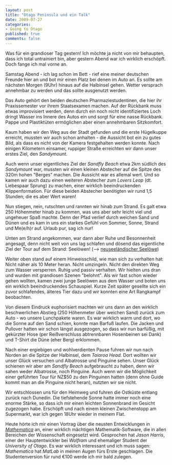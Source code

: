 ```yaml
--- 
layout: post
title: "Otago Peninsula und ein Talk"
date: 2009-07-27
categories: 
- Going to Otago
published: true
comments: false
---
```

Was für ein grandioser Tag gestern! Ich möchte ja nicht von mir behaupten, dass ich total untrainiert bin, aber gestern Abend war ich wirklich erschöpft. Doch fange ich mal vorne an.

<!-- more -->

Samstag Abend - ich lag schon im Bett - rief eine meiner deutschen Freunde hier an und bot mir einen Platz bei denen im Auto an. Es sollte am nächsten Morgen (9Uhr) hinaus auf die Halbinsel gehen. Wetter versprach annehmbar zu werden und das sollte ausgenutzt werden.

Das Auto gehört den beiden deutschen Pharmaziestudentinen, die hier ihr Praxissemester vor ihrem Staatsexamen machen. Auf der Rückbank muss etwas improvisiert werden, denn durch ein noch nicht identifiziertes Loch dringt Wasser ins Innere des Autos ein und sorgt für eine nasse Rückbank. Pappe und Plastiktüten ermöglichen aber einen annehmbaren Sitzkomfort.

Kaum haben wir den Weg aus der Stadt gefunden und die erste Hügelkuppe erreicht, mussten wir auch schon anhalten - die Aussicht bot ein zu gutes Bild, als dass es nicht von der Kamera festgehalten werden konnte. Nach einigen Kilometern einsamer, ruppiger Straße erreichten wir dann unser erstes Ziel, den *Sandymount*.

Auch wenn unser eigentliches Ziel der *Sandfly Beach* etwa 2km südlich des *Sandymount* war, mussten wir einen kleinen Abstecher auf die Spitze des 320m hohen "Berges" machen. Die Aussicht war es allemal wert. Und so kamen wir auch dazu einen weiteren Abstecher zum *Lovers Leap* (dt. Liebespaar Sprung) zu machen, einer wirklich beeindruckenden Klippenformation. Für diese beiden Abstecher benötigten wir rund 1,5 Stunden; die es aber Wert waren!

Nun stiegen, nein, rutschten und rannten wir hinab zum Strand. Es galt etwa 250 Höhenmeter hinab zu kommen, was uns aber sehr leicht viel und ungeheuer Spaß machte. Denn der Pfad verlief durch weichen Sand und Dünen und es kam in uns ein starkes Gefühl von Sommer, Sonne, Strand und Me(e/h)r auf. Urlaub pur, sag ich nur!

Unten am Strand angekommen, war dann aber Ruhe und Besonnenheit angesagt, denn nicht weit von uns lag schlafen und dösend das eigentliche Ziel der Tour auf dem Strand: Seelöwen! (--&gt; [neuseeländischer Seelöwe](http://de.wikipedia.org/wiki/Neuseel%C3%A4ndischer_Seel%C3%B6we))

Weiter oben stand auf einem Hinweisschild, wie man sich zu verhalten hat: Nicht näher als 10 Meter heran. Nicht umzingeln. Nicht den direkten Weg zum Wasser versperren. Ruhig und passiv verhalten. Wir hielten uns dran und wurden mit grandiosen Szenen "belohnt". Als wir fast schon wieder gehen wollten, kamen zwei junge Seelöwen aus dem Wasser und boten uns ein wirklich beeindruckendes Schauspiel. Kurze Zeit später gesellte sich ein zuvor schlafendes, älteres Tier dazu und wir konnten eine Art Rangkampf beobachten.

Von diesem Eindruck euphorisiert machten wir uns dann an den wirklich beschwerlichen Abstieg (250 Höhenmeter über weichen Sand) zurück zum Auto - wo unsere Lunchpakete waren. Es war wirklich warm und dort, wo die Sonne auf den Sand schien, konnte man Barfuß laufen. Die Jacken und Pullover hatten wir schon längst ausgezogen, so dass wir nun barfüßig, mit gekürzter Hose (per Reißverschluss abtrennbaren Hosenbeinen sei Dank) und T-Shirt die Düne (eher Berg) erklommen.

Nach einer ergiebigen und wohlverdienten Pause fuhren wir nun nach Norden an die Spitze der Halbinsel, dem *Taiaroa Head*. Dort wollten wir unser Glück versuchen und Albatrosse und Pinguine sehen. Unser Glück schienen wir aber am *Sandfly Beach* aufgebraucht zu haben, denn wir sahen weder Albatrosse, noch Pinguine. Auch wenn wir die Möglichkeit einer geführten Tour für NZ$50 zu den Pinguinen hatten (denn ohne Guide kommt man an die Pinguine nicht heran), nutzten wir sie nicht.

Wir entschlossen uns für den Heimweg und fuhren die Ostküste entlang zurück nach Dunedin. Die tiefstehende Sonne hatte immer noch eine enorme Stärke, so dass ich mir einen leichten Sonnenbrand im Gesicht zugezogen habe. Erschöpft und nach einem kleinen Zwischenstopp am Supermarkt, war ich gegen 18Uhr wieder in meinem Flat.

Heute hörte ich mir einen Vortrag über die neusten Entwicklungen in [*Mathematica*](http://wolfram.com/products/mathematica/index.html) an, einer wirklich mächtigen Mathematik-Software, die in allen Bereichen der Wissenschaft eingesetzt wird. Gesprochen hat *Jason Harris*, einer der Hauptentwickler bei *Wolfram* und ehemaliger Student der *University of Otago*. Es war wirklich interessant und ich muss sagen: *Mathematica* hat *MatLab* in meinen Augen fürs Erste geschlagen. Die Studentenversion für rund €100 werde ich mir bald zulegen.
